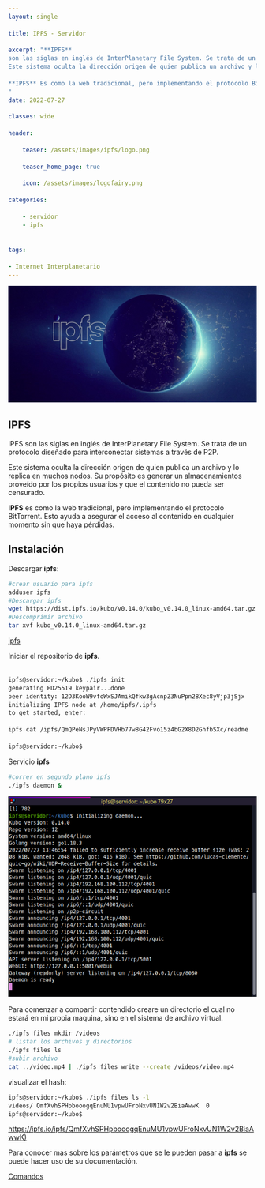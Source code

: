 ```yaml
---
layout: single

title: IPFS - Servidor 

excerpt: "**IPFS**
son las siglas en inglés de InterPlanetary File System. Se trata de un protocolo diseñado para interconectar sistemas a través de P2P.
Este sistema oculta la dirección origen de quien publica un archivo y lo replica en muchos nodos. Su propósito es generar un almacenamientos proveído por los propios usuarios y que el contenido no pueda ser censurado. 

**IPFS** Es como la web tradicional, pero implementando el protocolo BitTorrent. Esto ayuda a asegurar el acceso al contenido en cualquier momento sin que haya pérdidas.
"
date: 2022-07-27

classes: wide

header:

    teaser: /assets/images/ipfs/logo.png

    teaser_home_page: true
    
    icon: /assets/images/logofairy.png

categories:

    - servidor
    - ipfs


tags:  

- Internet Interplanetario
---
```


![](/assets/images/ipfs/ipfs.jpeg)

## IPFS

IPFS son las siglas en inglés de InterPlanetary File System. Se trata de un protocolo diseñado para interconectar sistemas a través de P2P.

Este sistema oculta la dirección origen de quien publica un archivo y lo replica en muchos nodos. Su propósito es generar un almacenamientos proveído por los propios usuarios y que el contenido no pueda ser censurado. 

**IPFS** es como la web tradicional, pero implementando el protocolo BitTorrent. Esto ayuda a asegurar el acceso al contenido en cualquier momento sin que haya pérdidas.

## Instalación

Descargar **ipfs**:

```bash
#crear usuario para ipfs
adduser ipfs
#Descargar ipfs
wget https://dist.ipfs.io/kubo/v0.14.0/kubo_v0.14.0_linux-amd64.tar.gz
#Descomprimir archivo
tar xvf kubo_v0.14.0_linux-amd64.tar.gz
```

[ipfs](https://docs.ipfs.tech/install/command-line/#official-distributions)

Iniciar el repositorio de **ipfs**.

```bash

ipfs@servidor:~/kubo$ ./ipfs init
generating ED25519 keypair...done
peer identity: 12D3KooW9vfoWxSJAmikQfkw3gAcnpZ3NuPpn28Xec8yVjp3jSjx
initializing IPFS node at /home/ipfs/.ipfs
to get started, enter:

ipfs cat /ipfs/QmQPeNsJPyVWPFDVHb77w8G42Fvo15z4bG2X8D2GhfbSXc/readme

ipfs@servidor:~/kubo$ 
```

Servicio **ipfs**

```bash
#correr en segundo plano ipfs
./ipfs daemon &
```
<p style="text-align:center;">
 <img src="/assets/images/ipfs/daemon.png">
</p>

Para comenzar a compartir contendido creare un directorio el cual no estará en mi propia maquina, sino en el sistema de archivo virtual.

```bash
./ipfs files mkdir /videos
# listar los archivos y directorios
./ipfs files ls
#subir archivo
cat ../video.mp4 | ./ipfs files write --create /videos/video.mp4
```

visualizar el hash:

```bash
ipfs@servidor:~/kubo$ ./ipfs files ls -l
videos/	QmfXvhSPHpbooogqEnuMU1vpwUFroNxvUN1W2v2BiaAwwK	0
ipfs@servidor:~/kubo$ 
```
[https://ipfs.io/ipfs/QmfXvhSPHpbooogqEnuMU1vpwUFroNxvUN1W2v2BiaAwwK)](https://ipfs.io/ipfs/QmfXvhSPHpbooogqEnuMU1vpwUFroNxvUN1W2v2BiaAwwK)

Para conocer mas sobre los parámetros que se le pueden pasar a **ipfs** se puede hacer uso de su documentación.

[Comandos](https://docs.ipfs.tech/reference/kubo/cli/#ipfs)

